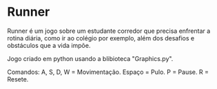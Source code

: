 # Runner
Runner é um jogo sobre um estudante corredor que precisa enfrentar a rotina diária, como ir ao colégio por exemplo, além dos desafios e obstáculos que a vida impõe.

Jogo criado em python usando a blibioteca "Graphics.py".

Comandos:
A, S, D, W = Movimentação.
Espaço = Pulo.
P = Pause.
R = Resete.
